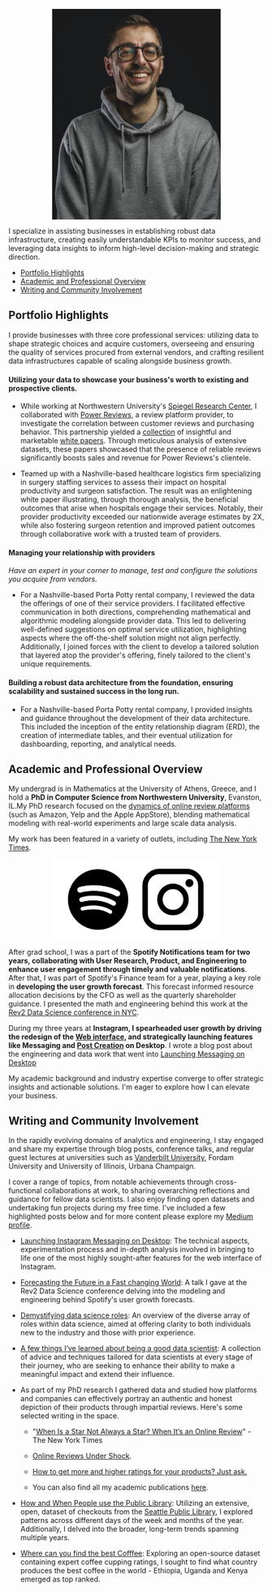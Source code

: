 <p align="center">
<img width="332" alt="headshot 2021" src="./docs/assets/portrait.jpeg" align='center'>
</p>



I specialize in assisting businesses in establishing robust data infrastructure, creating easily understandable KPIs to monitor success, and leveraging data insights to inform high-level decision-making and strategic direction.
- [Portfolio Highlights](#portfolio-highlights)
- [Academic and Professional Overview](#academic-and-professional-overview)
- [Writing and Community Involvement](#writing-and-community-involvement)
<!-- 4. [Contact Me](#contact) -->


## Portfolio Highlights
I provide businesses with three core professional services: utilizing data to shape strategic choices and acquire customers, overseeing and ensuring the quality of services procured from external vendors, and crafting resilient data infrastructures capable of scaling alongside business growth.


#### Utilizing your data to showcase your business's worth to existing and prospective clients.

* While working at Northwestern University's [Spiegel Research Center]((https://news.northwestern.edu/stories/2017/july/spiegel-research-center-recognized-for-marketing-education/) ), I collaborated with [Power Reviews]((https://www.powerreviews.com/)), a review platform provider, to investigate the correlation between customer reviews and purchasing behavior. This partnership yielded a [collection](http://users.eecs.northwestern.edu/~gar627/powerreviews.pdf) of insightful and marketable [white papers]((https://drive.google.com/file/d/1Pbd8qT7RDs2COvAZNgZg_mTZuJsTB0TB/view)). Through meticulous analysis of extensive datasets, these papers showcased that the presence of reliable reviews significantly boosts sales and revenue for Power Reviews's clientele.

* Teamed up with a Nashville-based healthcare logistics firm specializing in surgery staffing services to assess their impact on hospital productivity and surgeon satisfaction. The result was an enlightening white paper illustrating, through thorough analysis, the beneficial outcomes that arise when hospitals engage their services. Notably, their provider productivity exceeded our nationwide average estimates by 2X, while also fostering surgeon retention and improved patient outcomes through collaborative work with a trusted team of providers.

#### Managing your relationship with providers
_Have an expert in your corner to manage, test and configure the solutions you acquire from vendors._

* For a Nashville-based Porta Potty rental company, I reviewed the data the offerings of one of their service providers. I facilitated effective communication in both directions, comprehending mathematical and algorithmic modeling alongside provider data. This led to delivering well-defined suggestions on optimal service utilization, highlighting aspects where the off-the-shelf solution might not align perfectly. Additionally, I joined forces with the client to develop a tailored solution that layered atop the provider's offering, finely tailored to the client's unique requirements.


#### Building a robust data architecture from the foundation, ensuring scalability and sustained success in the long run.

* For a Nashville-based Porta Potty rental company, I provided insights and guidance throughout the development of their data architecture. This included the inception of the entity relationship diagram (ERD), the creation of intermediate tables, and their eventual utilization for dashboarding, reporting, and analytical needs.

## Academic and Professional Overview
My undergrad is in Mathematics at the University of Athens, Greece, and  I hold a **PhD in Computer Science from Northwestern University**, Evanston, IL.My PhD research focused on the [dynamics of online review platforms](https://www.proquest.com/openview/852c4109961853cc539e34470217a915/1?pq-origsite=gscholar&cbl=18750) (such as Amazon, Yelp and the Apple AppStore), blending mathematical modeling with real-world experiments and large scale data analysis. 

My work has been featured in a variety of outlets, including [The New York Times](https://www.nytimes.com/2019/11/28/business/online-reviews-fake.html).


<p align="center">
<img width="332" alt="headshot 2021" src="./docs/assets/logos.png" align='center'>
</p>

After grad school, I was a part of the **Spotify Notifications team for two years, collaborating with User Research, Product, and Engineering to enhance user engagement through timely and valuable notifications**. After that, I was part of Spotify's Finance team for a year, playing a key role in **developing the user growth forecast**. This forecast informed resource allocation decisions by the CFO as well as the quarterly shareholder guidance. I presented the math and engineering behind this work at the [Rev2 Data Science conference in NYC](youtube.com/watch?v=tkmWXM0egqg).

During my three years at **Instagram, I spearheaded user growth by driving the redesign of the [Web interface](https://www.instagram.com/), and strategically launching features like Messaging and [Post Creation](https://techcrunch.com/2021/06/24/instagram-post-from-desktop/) on Desktop**. I wrote a blog post about the engineering and data work that went into [Launching Messaging on Desktop](https://engineering.fb.com/2022/07/26/web/launching-instagram-messaging-on-desktop/)


My academic background and industry expertise converge to offer strategic insights and actionable solutions. I'm eager to explore how I can elevate your business.



## Writing and Community Involvement
In the rapidly evolving domains of analytics and engineering, I stay engaged and share my expertise through blog posts, conference talks, and regular guest lectures at universities such as [Vanderbilt University](https://medschool.vanderbilt.edu/career-development/2019/11/14/event-demystifying-data-science-roles/), Fordam University and University of Illinois, Urbana Champaign.

I cover a range of topics, from notable achievements through cross-functional collaborations at work, to sharing overarching reflections and guidance for fellow data scientists. I also enjoy finding open datasets and undertaking fun projects during my free time. I've included a few highlighted posts below and for more content please explore my [Medium profile](https://medium.com/@yaskalidis).


* [Launching Instagram Messaging on Desktop](https://engineering.fb.com/2022/07/26/web/launching-instagram-messaging-on-desktop/): The technical aspects, experimentation process and in-depth analysis involved in bringing to life one of the most highly sought-after features for the web interface of Instagram.

* [Forecasting the Future in a Fast changing World](https://www.youtube.com/watch?v=tkmWXM0egqg): A talk I gave at the Rev2 Data Science conference delving into the modeling and engineering behind Spotify's user growth forecasts.

* [Demystifying data science roles](https://medium.com/@yaskalidis/what-kind-of-data-science-role-is-right-for-you-9d2f4b117e81): An overview of the diverse array of roles within data science, aimed at offering clarity to both individuals new to the industry and those with prior experience.

* [A few things I’ve learned about being a good data scientist](https://medium.com/@yaskalidis/a-few-things-ive-learned-about-being-a-good-data-scientist-2e81432f8766): A collection of advice and techniques tailored for data scientists at every stage of their journey, who are seeking to enhance their ability to make a meaningful impact and extend their influence.

* As part of my PhD research I gathered data and studied how platforms and companies can effectively portray an authentic and honest depiction of their products through impartial reviews. Here's some selected writing in the space.
    * "[When Is a Star Not Always a Star? When It’s an Online Review](https://www.nytimes.com/2019/11/28/business/online-reviews-fake.html)" - The New York Times

    * [Online Reviews Under Shock](https://medium.com/@yaskalidis/online-reviews-under-shock-a950dda2951f).
    
    * [How to get more and higher ratings for your products? Just ask.](https://medium.com/@yaskalidis/how-to-get-more-and-higher-ratings-for-your-products-just-ask-6df29bd25e4c)

    * You can also find all my academic publications [here](https://scholar.google.com/citations?user=GaujQaQAAAAJ&hl=en&oi=ao).
    

* [How and When People use the Public Library](https://towardsdatascience.com/how-and-when-people-use-the-public-library-1b102f58fd8a): Utilizing an extensive, open, dataset of checkouts from the [Seattle Public Library](https://www.spl.org/), I explored patterns across different days of the week and months of the year. Additionally, I delved into the broader, long-term trends spanning multiple years.

* [Where can you find the best Cofffee](https://medium.com/@yaskalidis/the-data-speak-ethiopia-has-the-best-coffee-91f88ed37e84): Exploring an open-source dataset containing expert coffee cupping ratings, I sought to find what country produces the best coffee in the world - Ethiopia, Uganda and Kenya emerged as top ranked.